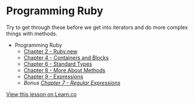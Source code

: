# Programming Ruby

Try to get through these before we get into iterators and do more complex things with methods.

* Programming Ruby
  * [Chapter 2 - Ruby.new](http://books.flatironschool.com/books/11?page=31)
  * [Chapter 4 - Containers and Blocks](http://books.flatironschool.com/books/11?page=61)
  * [Chapter 6 - Standard Types](http://books.flatironschool.com/books/11?page=98)
  * [Chapter 8 - More About Methods](http://books.flatironschool.com/books/11?page=126)
  * [Chapter 9 - Expressions](http://books.flatironschool.com/books/11?page=134)
  * _Bonus [Chapter 7 - Regular Expressions](http://books.flatironschool.com/books/11?page=108)_

<a href='https://learn.co/lessons/more-ruby-resources-readme' data-visibility='hidden'>View this lesson on Learn.co</a>
